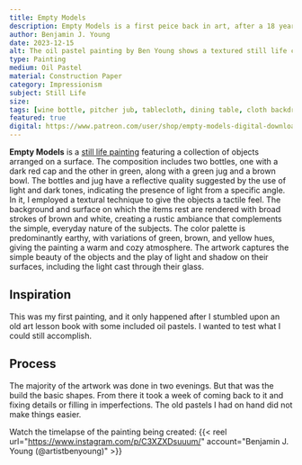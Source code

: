 ```yaml
---
title: Empty Models
description: Empty Models is a first peice back in art, after a 18 year hiatus since childhood. A still life study after discovering old oil pastels stored away in storage.
author: Benjamin J. Young
date: 2023-12-15
alt: The oil pastel painting by Ben Young shows a textured still life composition of two green bottles, a green jug, and a brown bowl on a hung white fabric surface against a dark wooden background.
type: Painting
medium: Oil Pastel
material: Construction Paper
category: Impressionism
subject: Still Life
size: 
tags: [wine bottle, pitcher jub, tablecloth, dining table, cloth backdrop, oil pastels, impressionism, still life art, artwork study, neutral tone]
featured: true
digital: https://www.patreon.com/user/shop/empty-models-digital-download-139632
---
```


**Empty Models** is a [still life painting](https://www.getty.edu/news/what-is-a-still-life/) featuring a collection of objects arranged on a surface. The composition includes two bottles, one with a dark red cap and the other in green, along with a green jug and a brown bowl. The bottles and jug have a reflective quality suggested by the use of light and dark tones, indicating the presence of light from a specific angle. In it, I employed a textural technique to give the objects a tactile feel. The background and surface on which the items rest are rendered with broad strokes of brown and white, creating a rustic ambiance that complements the simple, everyday nature of the subjects. The color palette is predominantly earthy, with variations of green, brown, and yellow hues, giving the painting a warm and cozy atmosphere. The artwork captures the simple beauty of the objects and the play of light and shadow on their surfaces, including the light cast through their glass.

## Inspiration ##

This was my first painting, and it only happened after I stumbled upon an old art lesson book with some included oil pastels. I wanted to test what I could still accomplish.

## Process ##

The majority of the artwork was done in two evenings. But that was the build the basic shapes. From there it took a week of coming back to it and fixing details or filling in imperfections. The old pastels I had on hand did not make things easier.

Watch the timelapse of the painting being created:
{{< reel url="https://www.instagram.com/p/C3XZXDsuuum/" account="Benjamin J. Young (@artistbenyoung)" >}}